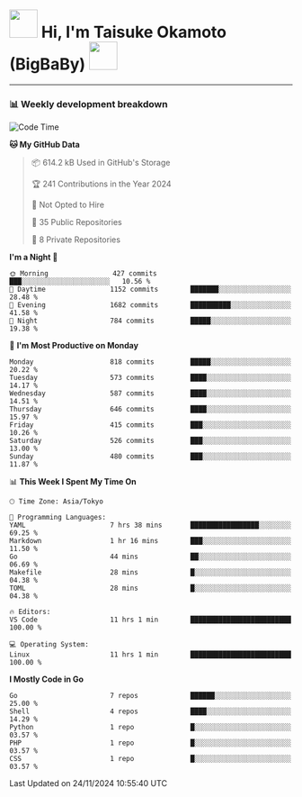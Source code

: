 <!-- Title -->
<h1>
    <img src="https://media.tenor.com/TlyRveJkgo4AAAAi/cloud-cloud-strife.gif" width="50"/> 
    Hi, I'm Taisuke Okamoto (BigBaBy) 
    <img src="https://media.tenor.com/TlyRveJkgo4AAAAi/cloud-cloud-strife.gif" width="50"/>
</h1>

---

<h3> 📊 Weekly development breakdown </h3>
<!-- waka-readme-stats -->

<!--START_SECTION:waka-->
![Code Time](http://img.shields.io/badge/Code%20Time-1%2C903%20hrs%2045%20mins-blue)

**🐱 My GitHub Data** 

> 📦 614.2 kB Used in GitHub's Storage 
 > 
> 🏆 241 Contributions in the Year 2024
 > 
> 🚫 Not Opted to Hire
 > 
> 📜 35 Public Repositories 
 > 
> 🔑 8 Private Repositories 
 > 
**I'm a Night 🦉** 

```text
🌞 Morning                427 commits         ███░░░░░░░░░░░░░░░░░░░░░░   10.56 % 
🌆 Daytime                1152 commits        ███████░░░░░░░░░░░░░░░░░░   28.48 % 
🌃 Evening                1682 commits        ██████████░░░░░░░░░░░░░░░   41.58 % 
🌙 Night                  784 commits         █████░░░░░░░░░░░░░░░░░░░░   19.38 % 
```
📅 **I'm Most Productive on Monday** 

```text
Monday                   818 commits         █████░░░░░░░░░░░░░░░░░░░░   20.22 % 
Tuesday                  573 commits         ████░░░░░░░░░░░░░░░░░░░░░   14.17 % 
Wednesday                587 commits         ████░░░░░░░░░░░░░░░░░░░░░   14.51 % 
Thursday                 646 commits         ████░░░░░░░░░░░░░░░░░░░░░   15.97 % 
Friday                   415 commits         ███░░░░░░░░░░░░░░░░░░░░░░   10.26 % 
Saturday                 526 commits         ███░░░░░░░░░░░░░░░░░░░░░░   13.00 % 
Sunday                   480 commits         ███░░░░░░░░░░░░░░░░░░░░░░   11.87 % 
```


📊 **This Week I Spent My Time On** 

```text
🕑︎ Time Zone: Asia/Tokyo

💬 Programming Languages: 
YAML                     7 hrs 38 mins       █████████████████░░░░░░░░   69.25 % 
Markdown                 1 hr 16 mins        ███░░░░░░░░░░░░░░░░░░░░░░   11.50 % 
Go                       44 mins             ██░░░░░░░░░░░░░░░░░░░░░░░   06.69 % 
Makefile                 28 mins             █░░░░░░░░░░░░░░░░░░░░░░░░   04.38 % 
TOML                     28 mins             █░░░░░░░░░░░░░░░░░░░░░░░░   04.38 % 

🔥 Editors: 
VS Code                  11 hrs 1 min        █████████████████████████   100.00 % 

💻 Operating System: 
Linux                    11 hrs 1 min        █████████████████████████   100.00 % 
```

**I Mostly Code in Go** 

```text
Go                       7 repos             ██████░░░░░░░░░░░░░░░░░░░   25.00 % 
Shell                    4 repos             ████░░░░░░░░░░░░░░░░░░░░░   14.29 % 
Python                   1 repo              █░░░░░░░░░░░░░░░░░░░░░░░░   03.57 % 
PHP                      1 repo              █░░░░░░░░░░░░░░░░░░░░░░░░   03.57 % 
CSS                      1 repo              █░░░░░░░░░░░░░░░░░░░░░░░░   03.57 % 
```




 Last Updated on 24/11/2024 10:55:40 UTC
<!--END_SECTION:waka-->

